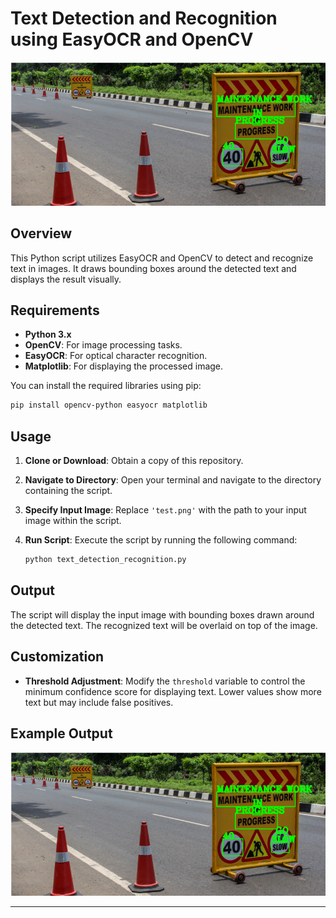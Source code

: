 # Text Detection and Recognition using EasyOCR and OpenCV

![Example Output](example_output.png)

## Overview

This Python script utilizes EasyOCR and OpenCV to detect and recognize text in images. It draws bounding boxes around the detected text and displays the result visually.

## Requirements

- **Python 3.x**
- **OpenCV**: For image processing tasks.
- **EasyOCR**: For optical character recognition.
- **Matplotlib**: For displaying the processed image.

You can install the required libraries using pip:

```bash
pip install opencv-python easyocr matplotlib
```

## Usage

1. **Clone or Download**: Obtain a copy of this repository.
2. **Navigate to Directory**: Open your terminal and navigate to the directory containing the script.
3. **Specify Input Image**: Replace `'test.png'` with the path to your input image within the script.
4. **Run Script**: Execute the script by running the following command:

    ```bash
    python text_detection_recognition.py
    ```

## Output

The script will display the input image with bounding boxes drawn around the detected text. The recognized text will be overlaid on top of the image.

## Customization

- **Threshold Adjustment**: Modify the `threshold` variable to control the minimum confidence score for displaying text. Lower values show more text but may include false positives.

## Example Output

![Example Output](example_output.png)

---
